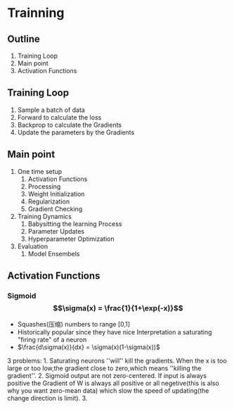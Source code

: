 #  Trainning

## Outline

1. Training Loop
2. Main point
3. Activation Functions


## Training Loop
1. Sample a batch of data
2. Forward to calculate the loss
3. Backprop to calculate the Gradients
4. Update the parameters by the Gradients

## Main point
1. One time setup
   1. Activation Functions
   2. Processing
   3. Weight Initialization
   4. Regularization
   5. Gradient Checking
2. Training Dynamics
   1. Babysitting the learning Process
   2. Parameter Updates
   3. Hyperparameter Optimization
3. Evaluation
   1. Model Ensembels
   
## Activation Functions

###  Sigmoid $$\sigma(x) = \frac{1}{1+\exp(-x)}$$
   - Squashes(压缩) numbers to range [0,1]
   - Historically popular since they have nice Interpretation a saturating "firing rate" of a neuron
   - $\frac{d\sigma(x)}{dx} = \sigma(x)(1-\sigma(x))$

3 problems:
    1. Saturating neurons ''will'' kill the gradients.
        When the x is too large or too low,the gradient close to zero,which means ''killing the gradient''.
    2. Sigmoid output are not zero-centered.
    If input is always positive the Gradient of W is always all positive or all negetive(this is also why you want zero-mean data) which slow the speed of updating(the change direction is limit).
    3. 
